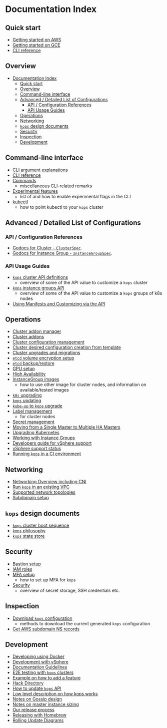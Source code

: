 # Documentation Index

## Quick start
* [Getting started on AWS](getting_started/aws.md)
* [Getting started on GCE](getting_started/gce.md)
* [CLI reference](cli/kops.md)


## Overview

- [Documentation Index](#documentation-index)
  - [Quick start](#quick-start)
  - [Overview](#overview)
  - [Command-line interface](#command-line-interface)
  - [Advanced / Detailed List of Configurations](#advanced--detailed-list-of-configurations)
    - [API / Configuration References](#api--configuration-references)
    - [API Usage Guides](#api-usage-guides)
  - [Operations](#operations)
  - [Networking](#networking)
  - [`kops` design documents](#kops-design-documents)
  - [Security](#security)
  - [Inspection](#inspection)
  - [Development](#development)


## Command-line interface

* [CLI argument explanations](arguments.md)
* [CLI reference](cli/kops.md)
* [Commands](usage/commands.md)
    * miscellaneous CLI-related remarks
* [Experimental features](experimental.md)
    * list of and how to enable experimental flags in the CLI
* [kubectl](kubectl.md)
    * how to point kubectl to your `kops` cluster

## Advanced / Detailed List of Configurations

### API / Configuration References
* [Godocs for Cluster - `ClusterSpec`](https://godoc.org/k8s.io/kops/pkg/apis/kops#ClusterSpec).
* [Godocs for Instance Group - `InstanceGroupSpec`](https://godoc.org/k8s.io/kops/pkg/apis/kops#InstanceGroupSpec).

### API Usage Guides
* [`kops` cluster API definitions](cluster_spec.md)
    * overview of some of the API value to customize a `kops` cluster
* [`kops` instance groups API](instance_groups.md)
    * overview of some of the API value to customize a `kops` groups of k8s nodes
* [Using Manifests and Customizing via the API](manifests_and_customizing_via_api.md)

## Operations
* [Cluster addon manager](addon_manager.md)
* [Cluster addons](addons.md)
* [Cluster configuration management](changing_configuration.md)
* [Cluster desired configuration creation from template](cluster_template.md)
* [Cluster upgrades and migrations](operations/cluster_upgrades_and_migrations.md)
* [`etcd` volume encryption setup](etcd_volume_encryption.md)
* [`etcd` backup/restore](etcd/backup-restore.md)
* [GPU setup](gpu.md)
* [High Availability](high_availability.md)
* [InstanceGroup images](images.md)
    * how to use other image for cluster nodes, and information on available/tested images
* [`k8s` upgrading](upgrade.md)
* [`kops` updating](update_kops.md)
* [`kube-up` to `kops` upgrade](upgrade_from_kubeup.md)
* [Label management](labels.md)
    * for cluster nodes
* [Secret management](secrets.md)
* [Moving from a Single Master to Multiple HA Masters](single-to-multi-master.md)
* [Upgrading Kubernetes](tutorial/upgrading-kubernetes.md)
* [Working with Instance Groups](tutorial/working-with-instancegroups.md)
* [Developers guide for vSphere support](vsphere-dev.md)
* [vSphere support status](vsphere-development-status.md)
* [Running `kops` in a CI environment](continuous_integration.md)

## Networking

* [Networking Overview including CNI](networking.md)
* [Run `kops` in an existing VPC](run_in_existing_vpc.md)
* [Supported network topologies](topology.md)
* [Subdomain setup](creating_subdomain.md)


## `kops` design documents

* [`kops` cluster boot sequence](boot-sequence.md)
* [`kops` philosophy](philosophy.md)
* [`kops` state store](state.md)


## Security

* [Bastion setup](bastion.md)
* [IAM roles](iam_roles.md)
* [MFA setup](mfa.md)
    * how to set up MFA for `kops`
* [Security](security.md)
    * overview of secret storage, SSH credentials etc.


## Inspection

* [Download `kops` configuration](download_config.md)
    * methods to download the current generated `kops` configuration
* [Get AWS subdomain NS records](ns.md)


## Development

* [Developing using Docker](development/Docker.md)
* [Development with vSphere](vsphere-dev.md)
* [Documentation Guidelines](development/documentation.md)
* [E2E testing with `kops` clusters](development/testing.md)
* [Example on how to add a feature](development/adding_a_feature.md)
* [Hack Directory](development/hack.md)
* [How to update `kops` API](development/api_updates.md)
* [Low level description on how kops works](development/how_it_works.md)
* [Notes on Gossip design](development/gossip.md)
* [Notes on master instance sizing](development/instancesizes.md)
* [Our release process](development/release.md)
* [Releasing with Homebrew](development/homebrew.md)
* [Rolling Update Diagrams](development/rolling_update.md)
